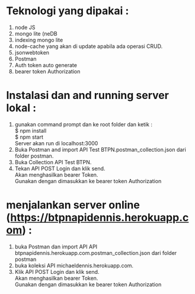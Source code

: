 # Teknologi yang dipakai :

1. node JS
2. mongo lite (neDB
3. indexing mongo lite
4. node-cache yang akan di update apabila ada operasi CRUD.<br>
5. jsonwebtoken
6. Postman
7. Auth token auto generate 
8. bearer token Authorization

# Instalasi dan and running server lokal :
1. gunakan command prompt dan ke root folder dan ketik :</br>
   $ npm install</br>
   $ npm start</br>
   Server akan run di localhost:3000
2. Buka Postman and import API Test BTPN.postman_collection.json dari folder postman.</br>
3. Buka Collection API Test BTPN.</br>
4. Tekan API POST Login dan klik send.</br>
   Akan menghasilkan bearer Token.</br> 
   Gunakan dengan dimasukkan ke bearer token Authorization</br>
   
# menjalankan server online (https://btpnapidennis.herokuapp.com) :
1. buka Postman dan import API API btpnapidennis.herokuapp.com.postman_collection.json dari folder postman</br>
2. buka koleksi API michaeldennis.herokuapp.com.</br>
3. Klik API POST Login dan klik send.</br>
   Akan menghasilkan bearer Token.</br> 
   Gunakan dengan dimasukkan ke bearer token Authorization</br>